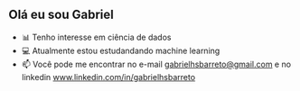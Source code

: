 ## Olá eu sou Gabriel

- 📊 Tenho interesse em ciência de dados
- 💻 Atualmente estou estudandando machine learning
- 📫 Você pode me encontrar no e-mail gabrielhsbarreto@gmail.com e no linkedin www.linkedin.com/in/gabrielhsbarreto

<!---
gabrielkeep/gabrielkeep is a ✨ special ✨ repository because its `README.md` (this file) appears on your GitHub profile.
You can click the Preview link to take a look at your changes.
--->
